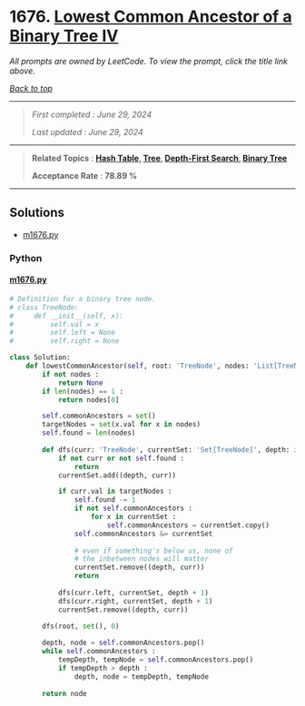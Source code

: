 # 1676. [Lowest Common Ancestor of a Binary Tree IV](<https://leetcode.com/problems/lowest-common-ancestor-of-a-binary-tree-iv>)

*All prompts are owned by LeetCode. To view the prompt, click the title link above.*

*[Back to top](<../README.md>)*

------

> *First completed : June 29, 2024*
>
> *Last updated : June 29, 2024*

------

> **Related Topics** : **[Hash Table](<by_topic/Hash Table.md>), [Tree](<by_topic/Tree.md>), [Depth-First Search](<by_topic/Depth-First Search.md>), [Binary Tree](<by_topic/Binary Tree.md>)**
>
> **Acceptance Rate** : **78.89 %**

------

## Solutions

- [m1676.py](<../my-submissions/m1676.py>)
### Python
#### [m1676.py](<../my-submissions/m1676.py>)
```Python
# Definition for a binary tree node.
# class TreeNode:
#     def __init__(self, x):
#         self.val = x
#         self.left = None
#         self.right = None

class Solution:
    def lowestCommonAncestor(self, root: 'TreeNode', nodes: 'List[TreeNode]') -> 'TreeNode':
        if not nodes :
            return None
        if len(nodes) == 1 :
            return nodes[0]

        self.commonAncestors = set()
        targetNodes = set(x.val for x in nodes)
        self.found = len(nodes)
        
        def dfs(curr: 'TreeNode', currentSet: 'Set[TreeNode]', depth: int) -> None :
            if not curr or not self.found :
                return
            currentSet.add((depth, curr))

            if curr.val in targetNodes :
                self.found -= 1
                if not self.commonAncestors :
                    for x in currentSet :
                        self.commonAncestors = currentSet.copy()
                self.commonAncestors &= currentSet
                
                # even if something's below us, none of 
                # the inbetween nodes will matter
                currentSet.remove((depth, curr))
                return
            
            dfs(curr.left, currentSet, depth + 1)
            dfs(curr.right, currentSet, depth + 1)
            currentSet.remove((depth, curr))
        
        dfs(root, set(), 0)

        depth, node = self.commonAncestors.pop()
        while self.commonAncestors :
            tempDepth, tempNode = self.commonAncestors.pop()
            if tempDepth > depth :
                depth, node = tempDepth, tempNode
        
        return node
```

